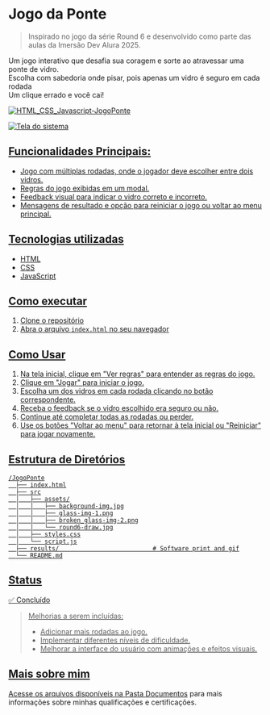 # Jogo da Ponte
> Inspirado no jogo da série Round 6 e desenvolvido como parte das aulas da Imersão Dev Alura 2025.

Um jogo interativo que desafia sua coragem e sorte ao atravessar uma ponte de vidro.<br>
Escolha com sabedoria onde pisar, pois apenas um vidro é seguro em cada rodada<br>
Um clique errado e você cai!

<a href="https://vitoriapguimaraes.github.io/HTML_CSS_Javascript-JogoPonte/"><img src="https://img.shields.io/badge/-Acesse:%20Jogo%20Ponte-000000?style=for-the-badge" alt="HTML_CSS_Javascript-JogoPonte">

![Tela do sistema](https://github.com/vitoriapguimaraes/HTML_CSS_Javascript-JogoPonte/blob/dev/results/game.gif)

## Funcionalidades Principais:

-   Jogo com múltiplas rodadas, onde o jogador deve escolher entre dois vidros.
-   Regras do jogo exibidas em um modal.
-   Feedback visual para indicar o vidro correto e incorreto.
-   Mensagens de resultado e opção para reiniciar o jogo ou voltar ao menu principal.

## Tecnologias utilizadas
- HTML
- CSS
- JavaScript

## Como executar
1.  Clone o repositório
2.  Abra o arquivo `index.html` no seu navegador

## Como Usar
1.  Na tela inicial, clique em "Ver regras" para entender as regras do jogo.
2.  Clique em "Jogar" para iniciar o jogo.
3.  Escolha um dos vidros em cada rodada clicando no botão correspondente.
4.  Receba o feedback se o vidro escolhido era seguro ou não.
5.  Continue até completar todas as rodadas ou perder.
6.  Use os botões "Voltar ao menu" para retornar à tela inicial ou "Reiniciar" para jogar novamente.

## Estrutura de Diretórios
```
/JogoPonte
  ├── index.html
  ├── src
  │   ├── assets/
  │   │   ├── background-img.jpg
  │   │   ├── glass-img-1.png
  │   │   ├── broken_glass-img-2.png
  │   │   └── round6-draw.jpg
  │   ├── styles.css
  │   └── script.js
  ├── results/                          # Software print and gif
  └── README.md
```

## Status

✅ Concluído

> Melhorias a serem incluídas:
> -   Adicionar mais rodadas ao jogo.
> -   Implementar diferentes níveis de dificuldade.
> -   Melhorar a interface do usuário com animações e efeitos visuais.

## Mais sobre mim
Acesse os arquivos disponíveis na [Pasta Documentos](https://github.com/vitoriapguimaraes/vitoriapguimaraes/tree/main/DOCUMENTOS) para mais informações sobre minhas qualificações e certificações.
